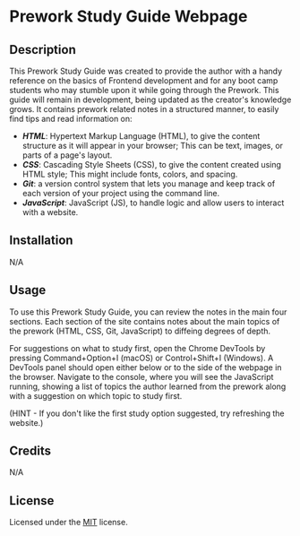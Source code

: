 # Prework Study Guide Webpage

## Description

This Prework Study Guide was created to provide the author with a handy reference on the basics of Frontend development and for any boot camp students who may stumble upon it while going through the Prework. This guide will remain in development, being updated as the creator's knowledge grows. It contains prework related notes in a structured manner, to easily find tips and read information on:

- ***HTML***: Hypertext Markup Language (HTML), to give the content structure as it will appear in your browser; This can be text, images, or parts of a page's layout.
- ***CSS***: Cascading Style Sheets (CSS), to give the content created using HTML style; This might include fonts, colors, and spacing.
- ***Git***: a version control system that lets you manage and keep track of each version of your project using the command line.
- ***JavaScript***: JavaScript (JS), to handle logic and allow users to interact with a website.


## Installation

N/A

## Usage

To use this Prework Study Guide, you can review the notes in the main four sections. Each section of the site contains notes about the main topics of the prework (HTML, CSS, Git, JavaScript) to diffeing degrees of depth. 

For suggestions on what to study first, open the Chrome DevTools by pressing Command+Option+I (macOS) or Control+Shift+I (Windows). A DevTools panel should open either below or to the side of the webpage in the browser. Navigate to the console, where you will see the JavaScript running, showing a list of topics the author learned from the prework along with a suggestion on which topic to study first. 

(HINT - If you don't like the first study option suggested, try refreshing the website.) 


## Credits

N/A

## License

Licensed under the [MIT](LICENSE.txt) license.

